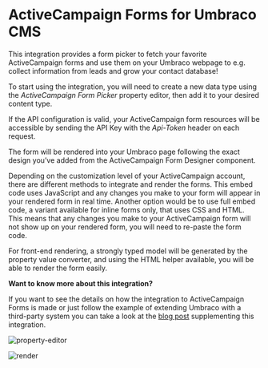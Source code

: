 # ActiveCampaign Forms for Umbraco CMS
This integration provides a form picker to fetch your favorite ActiveCampaign forms and use them on your Umbraco webpage to e.g. collect information from leads and grow your contact database! 

To start using the integration, you will need to create a new data type using the _ActiveCampaign Form Picker_ property editor, then add it to your desired content type.

If the API configuration is valid, your ActiveCampaign form resources will be accessible by sending the API Key with the _Api-Token_ header on each request.

The form will be rendered into your Umbraco page following the exact design you’ve added from the ActiveCampaign Form Designer component.

Depending on the customization level of your ActiveCampaign account, there are different methods to integrate and render the forms. This embed code uses JavaScript and any changes you make to your form will appear in your rendered form in real time. Another option would be to use full embed code, a variant available for inline forms only, that uses CSS and HTML. This means that any changes you make to your ActiveCampaign form will not show up on your rendered form, you will need to re-paste the form code.

For front-end rendering, a strongly typed model will be generated by the property value converter, and using the HTML helper available, you will be able to render the form easily.

**Want to know more about this integration?**

If you want to see the details on how the integration to ActiveCampaign Forms is made or just follow the example of extending Umbraco with a third-party system you can take a look at the [blog post](https://umbraco.com/blog/integrating-umbraco-cms-and-forms-with-activecampaign/) supplementing this integration.

![property-editor](https://github.com/umbraco/Umbraco.Cms.Integrations/blob/main/src/Umbraco.Cms.Integrations.Crm.ActiveCampaign/docs/images/property-editor.png)

![render](https://github.com/umbraco/Umbraco.Cms.Integrations/blob/main/src/Umbraco.Cms.Integrations.Crm.ActiveCampaign/docs/images/render.png)